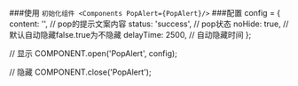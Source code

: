 ###使用
    ```
    初始化组件
    <Components PopAlert={PopAlert}/>
    ```
###配置
config = {
    content: '', // pop的提示文案内容
    status: 'success', // pop状态
    noHide: true, // 默认自动隐藏false.true为不隐藏
    delayTime: 2500, // 自动隐藏时间
};

// 显示
COMPONENT.open('PopAlert', config);

// 隐藏
COMPONENT.close('PopAlert');

```